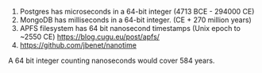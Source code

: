 1. Postgres has microseconds in a 64-bit integer (4713 BCE - 294000 CE)
2. MongoDB has milliseconds in a 64-bit integer. (CE + 270 million years)
3. APFS filesystem has 64 bit nanosecond timestamps (Unix epoch to ~2550 CE) https://blog.cugu.eu/post/apfs/
4. https://github.com/jbenet/nanotime

A 64 bit integer counting nanoseconds would cover 584 years.
